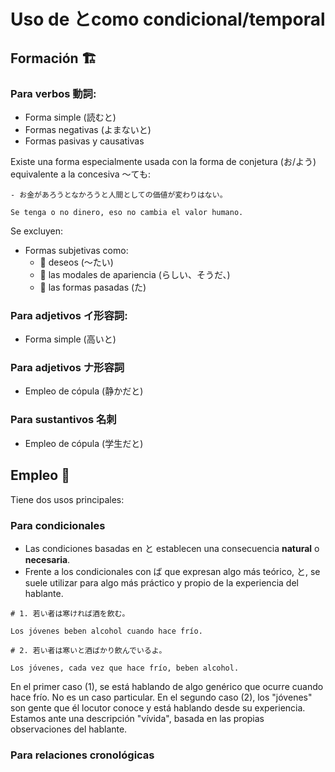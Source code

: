 # Uso de とcomo condicional/temporal

## Formación 🏗️

### Para verbos 動詞:

- Forma simple (読むと)
- Formas negativas (よまないと)
- Formas pasivas y causativas

Existe una forma especialmente usada con la forma de conjetura (お/よう) equivalente a la concesiva ～ても:

```
- お金があろうとなかろうと人間としての価値が変わりはない。

Se tenga o no dinero, eso no cambia el valor humano.
```

Se excluyen:

- Formas subjetivas como:
  - 🚫 deseos (～たい)
  - 🚫 las modales de apariencia (らしい、そうだ、)
  - 🚫 las formas pasadas (た)

### Para adjetivos イ形容詞:

-  Forma simple (高いと)

### Para adjetivos ナ形容詞

- Empleo de cópula (静かだと)

### Para sustantivos 名刺

- Empleo de cópula (学生だと)


## Empleo 🥦

Tiene dos usos principales:

### Para condicionales

- Las condiciones basadas en と establecen una consecuencia **natural** o **necesaria**. 
- Frente a los condicionales con ば que expresan algo más teórico, と, se suele utilizar para algo más práctico y propio de la experiencia del hablante. 

```
# 1. 若い者は寒ければ酒を飲む。

Los jóvenes beben alcohol cuando hace frío. 

# 2. 若い者は寒いと酒ばかり飲んでいるよ。

Los jóvenes, cada vez que hace frío, beben alcohol. 

```
En el primer caso (1), se está hablando de algo genérico que ocurre cuando hace frío. No es un caso particular. 
En el segundo caso (2), los "jóvenes" son gente que él locutor conoce y está hablando desde su experiencia. Estamos ante una descripción "vívida", basada en las propias observaciones del hablante. 


### Para relaciones cronológicas 


